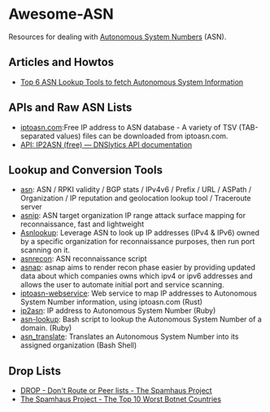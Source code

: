 # Awesome-ASN

Resources for dealing with [Autonomous System Numbers](https://www.arin.net/resources/guide/asn/) (ASN).

## Articles and Howtos

* [Top 6 ASN Lookup Tools to fetch Autonomous System Information](https://securitytrails.com/blog/asn-lookup)

## APIs and Raw ASN Lists

* [iptoasn.com](https://iptoasn.com/):Free IP address to ASN database - A variety of TSV (TAB-separated values) files can be downloaded from iptoasn.com.
* [API: IP2ASN (free) — DNSlytics API documentation](https://dev.dnslytics.com/api/ip2asn.html)

## Lookup and Conversion Tools

* [asn](https://github.com/nitefood/asn): ASN / RPKI validity / BGP stats / IPv4v6 / Prefix / URL / ASPath / Organization / IP reputation and geolocation lookup tool / Traceroute server
* [asnip](https://github.com/harleo/asnip): ASN target organization IP range attack surface mapping for reconnaissance, fast and lightweight
* [Asnlookup](https://github.com/yassineaboukir/Asnlookup): Leverage ASN to look up IP addresses (IPv4 & IPv6) owned by a specific organization for reconnaissance purposes, then run port scanning on it.
* [asnrecon](https://github.com/orlyjamie/asnrecon): ASN reconnaissance script
* [asnap](https://github.com/yukselberkay/asnap): asnap aims to render recon phase easier by providing updated data about which companies owns which ipv4 or ipv6 addresses and allows the user to automate initial port and service scanning.
* [iptoasn-webservice](https://github.com/jedisct1/iptoasn-webservice): Web service to map IP addresses to Autonomous System Number information, using iptoasn.com (Rust)
* [ip2asn](https://github.com/picatz/ip2asn): IP address to Autonomous System Number (Ruby)
* [asn-lookup](https://github.com/adamalbers/asn-lookup): Bash script to lookup the Autonomous System Number of a domain. (Ruby)
* [asn_translate](https://github.com/seeingidog/asn_translate): Translates an Autonomous System Number into its assigned organization (Bash Shell)

## Drop Lists

* [DROP - Don't Route or Peer lists - The Spamhaus Project](https://www.spamhaus.org/drop/)
* [The Spamhaus Project - The Top 10 Worst Botnet Countries](https://www.spamhaus.org/statistics/botnet-asn/)
